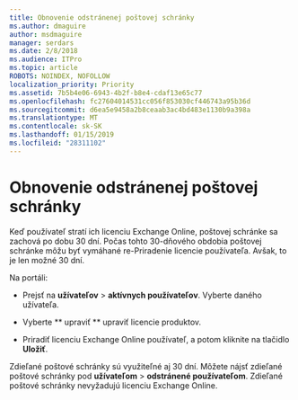 ```yaml
---
title: Obnovenie odstránenej poštovej schránky
ms.author: dmaguire
author: msdmaguire
manager: serdars
ms.date: 2/8/2018
ms.audience: ITPro
ms.topic: article
ROBOTS: NOINDEX, NOFOLLOW
localization_priority: Priority
ms.assetid: 7b5b4e06-6943-4b2f-b8e4-cdaf13e65c77
ms.openlocfilehash: fc27604014531cc056f853030cf446743a95b36d
ms.sourcegitcommit: d6ea5e9458a2b8ceaab3ac4bd483e1130b9a398a
ms.translationtype: MT
ms.contentlocale: sk-SK
ms.lasthandoff: 01/15/2019
ms.locfileid: "28311102"
---
```

# <a name="restore-a-deleted-mailbox"></a>Obnovenie odstránenej poštovej schránky

Keď používateľ stratí ich licenciu Exchange Online, poštovej schránke sa zachová po dobu 30 dní. Počas tohto 30-dňového obdobia poštovej schránke môžu byť vymáhané re-Priradenie licencie používateľa. Avšak, to je len možné 30 dní.
  
Na portáli:
  
- Prejsť na **užívateľov** \> **aktívnych používateľov**. Vyberte daného užívateľa.
    
- Vyberte ** upraviť ** upraviť licencie produktov. 
    
- Priradiť licenciu Exchange Online používateľ, a potom kliknite na tlačidlo **Uložiť**.
    
Zdieľané poštové schránky sú využiteľné aj 30 dní. Môžete nájsť zdieľané poštové schránky pod **užívateľom** \> **odstránené používateľom**. Zdieľané poštové schránky nevyžadujú licenciu Exchange Online.
  

